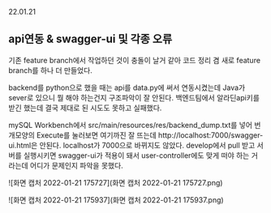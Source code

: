 22.01.21

## api연동 & swagger-ui 및 각종 오류

기존 feature branch에서 작업하던 것이 충돌이 날거 같아 코드 정리 겸 새로 feature branch를 하나 더 만들었다.

backend를 python으로 했을 때는 api를 data.py에 써서 연동시켰는데 Java가 sever로 있으니 뭘 해야 하는건지 구조파악이 잘 안된다. 백엔드팀에서 알라딘api키를 받긴 했는데 결국 제대로 된 시도도 못하고 실패했다.

mySQL Workbench에서 src/main/resources/res/backend_dump.txt를 넣어 번개모양의 Execute를 눌러보면 여기까진 잘 뜨는데 http://localhost:7000/swagger-ui.html은 안된다. localhost가 7000으로 바뀌지도 않았다. develop에서 pull 받고 서버를 실행시키면 swagger-ui가 적용이 돼서 user-controller에도 맞게 떠야 하는 거라는데 어디가 문제인지 파악을 못했다.

![화면 캡처 2022-01-21 175727](화면 캡처 2022-01-21 175727.png)

![화면 캡처 2022-01-21 175937](화면 캡처 2022-01-21 175937.png)
